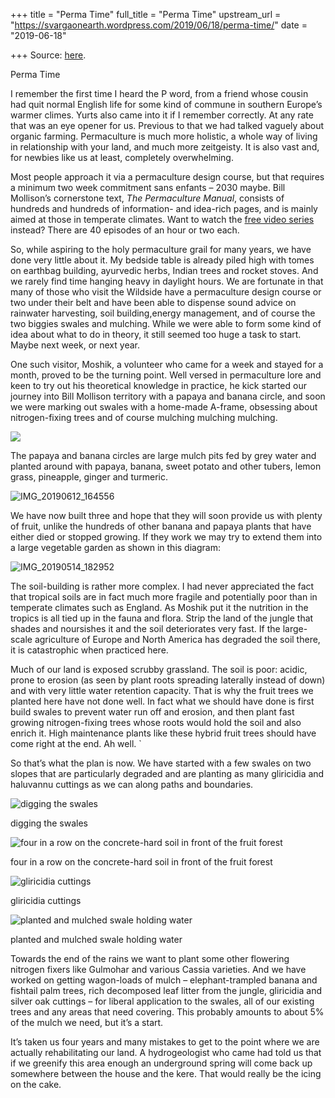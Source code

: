 +++
title = "Perma Time"
full_title = "Perma Time"
upstream_url = "https://svargaonearth.wordpress.com/2019/06/18/perma-time/"
date = "2019-06-18"

+++
Source: [here](https://svargaonearth.wordpress.com/2019/06/18/perma-time/).

Perma Time

I remember the first time I heard the P word, from a friend whose cousin had quit normal English life for some kind of commune in southern Europe’s warmer climes. Yurts also came into it if I remember correctly. At any rate that was an eye opener for us. Previous to that we had talked vaguely about organic farming. Permaculture is much more holistic, a whole way of living in relationship with your land, and much more zeitgeisty. It is also vast and, for newbies like us at least, completely overwhelming.

Most people approach it via a permaculture design course, but that requires a minimum two week commitment sans enfants – 2030 maybe. Bill Mollison’s cornerstone text, *The Permaculture Manual*, consists of hundreds and hundreds of information- and idea-rich pages, and is mainly aimed at those in temperate climates. Want to watch the [free video series](https://www.youtube.com/watch?v=hZYZ41SOIK0&t=1s) instead? There are 40 episodes of an hour or two each.

So, while aspiring to the holy permaculture grail for many years, we have done very little about it. My bedside table is already piled high with tomes on earthbag building, ayurvedic herbs, Indian trees and rocket stoves. And we rarely find time hanging heavy in daylight hours. We are fortunate in that many of those who visit the Wildside have a permaculture design course or two under their belt and have been able to dispense sound advice on rainwater harvesting, soil building,energy management, and of course the two biggies swales and mulching. While we were able to form some kind of idea about what to do in theory, it still seemed too huge a task to start. Maybe next week, or next year.

One such visitor, Moshik, a volunteer who came for a week and stayed for a month, proved to be the turning point. Well versed in permaculture lore and keen to try out his theoretical knowledge in practice, he kick started our journey into Bill Mollison territory with a papaya and banana circle, and soon we were marking out swales with a home-made A-frame, obsessing about nitrogen-fixing trees and of course mulching mulching mulching.

![](https://svargaonearth.files.wordpress.com/2019/06/img-20190618-wa00041162333857.jpg?w=656)

The papaya and banana circles are large mulch pits fed by grey water and planted around with papaya, banana, sweet potato and other tubers, lemon grass, pineapple, ginger and turmeric.

![IMG_20190612_164556](https://svargaonearth.files.wordpress.com/2019/06/img_20190612_164556.jpg?w=656)

We have now built three and hope that they will soon provide us with plenty of fruit, unlike the hundreds of other banana and papaya plants that have either died or stopped growing. If they work we may try to extend them into a large vegetable garden as shown in this diagram:

![IMG_20190514_182952](https://svargaonearth.files.wordpress.com/2019/06/img_20190514_182952.jpg?w=656)

The soil-building is rather more complex. I had never appreciated the fact that tropical soils are in fact much more fragile and potentially poor than in temperate climates such as England. As Moshik put it the nutrition in the tropics is all tied up in the fauna and flora. Strip the land of the jungle that shades and noursishes it and the soil deteriorates very fast. If the large-scale agriculture of Europe and North America has degraded the soil there, it is catastrophic when practiced here.

Much of our land is exposed scrubby grassland. The soil is poor: acidic, prone to erosion (as seen by plant roots spreading laterally instead of down) and with very little water retention capacity. That is why the fruit trees we planted here have not done well. In fact what we should have done is first build swales to prevent water run off and erosion, and then plant fast growing nitrogen-fixing trees whose roots would hold the soil and also enrich it. High maintenance plants like these hybrid fruit trees should have come right at the end. Ah well. \`

So that’s what the plan is now. We have started with a few swales on two slopes that are particularly degraded and are planting as many gliricidia and haluvannu cuttings as we can along paths and boundaries.

[](https://svargaonearth.wordpress.com/2019/06/18/perma-time/img_20190611_141533/)

![digging the swales](https://svargaonearth.files.wordpress.com/2019/06/img_20190611_141533.jpg?w=115&resize=115%2C154&h=154#038;h=154 "IMG_20190611_141533")

digging the swales

[](https://svargaonearth.wordpress.com/2019/06/18/perma-time/img_20190611_141508/)

![four in a row on the concrete-hard soil in front of the fruit forest](https://svargaonearth.files.wordpress.com/2019/06/img_20190611_141508.jpg?w=205&resize=205%2C154&h=154#038;h=154 "IMG_20190611_141508")

four in a row on the concrete-hard soil in front of the fruit forest

[](https://svargaonearth.wordpress.com/2019/06/18/perma-time/img_20190612_094719/)

![gliricidia cuttings](https://svargaonearth.files.wordpress.com/2019/06/img_20190612_094719.jpg?w=115&resize=115%2C154&h=154#038;h=154 "IMG_20190612_094719")

gliricidia cuttings

[](https://svargaonearth.wordpress.com/2019/06/18/perma-time/img_20190612_164504/)

![planted and mulched swale holding water](https://svargaonearth.files.wordpress.com/2019/06/img_20190612_164504.jpg?w=205&resize=205%2C154&h=154#038;h=154 "IMG_20190612_164504")

planted and mulched swale holding water

Towards the end of the rains we want to plant some other flowering nitrogen fixers like Gulmohar and various Cassia varieties. And we have worked on getting wagon-loads of mulch – elephant-trampled banana and fishtail palm trees, rich decomposed leaf litter from the jungle, gliricidia and silver oak cuttings – for liberal application to the swales, all of our existing trees and any areas that need covering. This probably amounts to about 5% of the mulch we need, but it’s a start.

It’s taken us four years and many mistakes to get to the point where we are actually rehabilitating our land. A hydrogeologist who came had told us that if we greenify this area enough an underground spring will come back up somewhere between the house and the kere. That would really be the icing on the cake.

